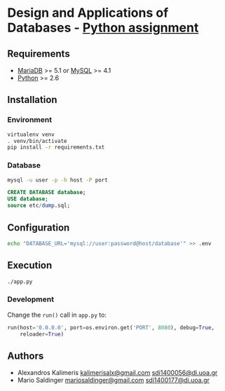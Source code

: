 # Design and Applications of Databases - [Python assignment](docs/Assignment.pdf)

## Requirements

- [MariaDB](https://mariadb.org/) >= 5.1 or [MySQL](https://www.mysql.com/) >=
  4.1
- [Python](https://www.python.org/) >= 2.6

## Installation

### Environment

```sh
virtualenv venv
. venv/bin/activate
pip install -r requirements.txt
```

### Database

```sh
mysql -u user -p -h host -P port
```

```sql
CREATE DATABASE database;
USE database;
source etc/dump.sql;
```

## Configuration

```sh
echo "DATABASE_URL='mysql://user:password@host/database'" >> .env
```

## Execution

```sh
./app.py
```

### Development

Change the `run()` call in `app.py` to:

```python
run(host='0.0.0.0', port=os.environ.get('PORT', 8080), debug=True,
    reloader=True)
```

## Authors

- Alexandros Kalimeris <kalimerisalx@gmail.com> <sdi1400056@di.uoa.gr>
- Mario Saldinger <mariosaldinger@gmail.com> <sdi1400177@di.uoa.gr>
